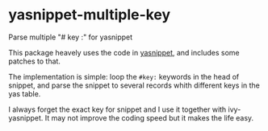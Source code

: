 # yasnippet-multiple-key
Parse multiple "# key :" for yasnippet

This package heavely uses the code in [yasnippet](https://github.com/joaotavora/yasnippet), and includes some patches to that.

The implementation is simple: loop the `#key:` keywords in the head of snippet, and parse the snippet to several records whith different keys in the yas table.

I always forget the exact key for snippet and I use it together with ivy-yasnippet. It may not improve the coding speed but it makes the life easy.
